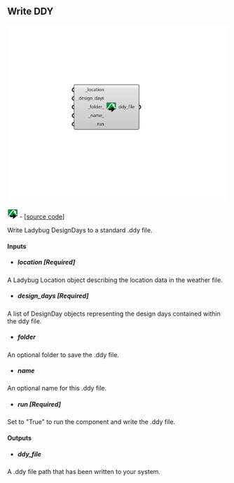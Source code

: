 ## Write DDY

![](../../images/components/Write_DDY.png)

![](../../images/icons/Write_DDY.png) - [[source code]](https://github.com/ladybug-tools/dragonfly-grasshopper/blob/master/dragonfly_grasshopper/src//DF%20Write%20DDY.py)


Write Ladybug DesignDays to a standard .ddy file. 



#### Inputs
* ##### location [Required]
A Ladybug Location object describing the location data in the weather file. 
* ##### design_days [Required]
A list of DesignDay objects representing the design days contained within the ddy file. 
* ##### folder 
An optional folder to save the .ddy file. 
* ##### name 
An optional name for this .ddy file. 
* ##### run [Required]
Set to "True" to run the component and write the .ddy file. 

#### Outputs
* ##### ddy_file
A .ddy file path that has been written to your system. 